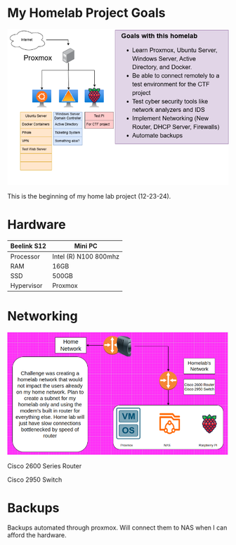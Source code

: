 # My Homelab Project Goals
![diagram](./images/homelab12-23-24.png)


This is the beginning of my home lab project (12-23-24). 
# Hardware


| Beelink S12      | Mini PC |
| ----------- | ----------- |
| Processor | Intel (R) N100 800mhz |
| RAM   | 16GB |
| SSD  | 500GB |
| Hypervisor | Proxmox |

# Networking
![first-network-diagram](./images/NetworkDiagram.png)

Cisco 2600 Series Router

Cisco 2950 Switch

# Backups

Backups automated through proxmox. Will connect them to NAS when I can afford the hardware.
